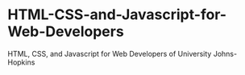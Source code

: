 # HTML-CSS-and-Javascript-for-Web-Developers
HTML, CSS, and Javascript for Web Developers of University Johns-Hopkins
